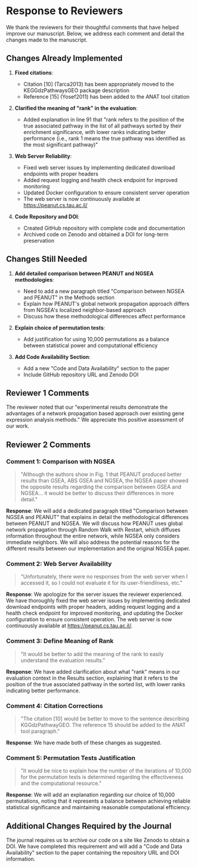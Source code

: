 # Response to Reviewers

We thank the reviewers for their thoughtful comments that have helped improve our manuscript. Below, we address each comment and detail the changes made to the manuscript.

## Changes Already Implemented

1. **Fixed citations**:
   - Citation [10] (Tarca2013) has been appropriately moved to the KEGGdzPathwaysGEO package description
   - Reference [15] (Yosef2011) has been added to the ANAT tool citation

2. **Clarified the meaning of "rank" in the evaluation**:
   - Added explanation in line 91 that "rank refers to the position of the true associated pathway in the list of all pathways sorted by their enrichment significance, with lower ranks indicating better performance (i.e., rank 1 means the true pathway was identified as the most significant pathway)"

3. **Web Server Reliability**:
   - Fixed web server issues by implementing dedicated download endpoints with proper headers
   - Added request logging and health check endpoint for improved monitoring
   - Updated Docker configuration to ensure consistent server operation
   - The web server is now continuously available at https://peanut.cs.tau.ac.il/

4. **Code Repository and DOI**:
   - Created GitHub repository with complete code and documentation
   - Archived code on Zenodo and obtained a DOI for long-term preservation

## Changes Still Needed

1. **Add detailed comparison between PEANUT and NGSEA methodologies**:
   - Need to add a new paragraph titled "Comparison between NGSEA and PEANUT" in the Methods section
   - Explain how PEANUT's global network propagation approach differs from NGSEA's localized neighbor-based approach
   - Discuss how these methodological differences affect performance

2. **Explain choice of permutation tests**:
   - Add justification for using 10,000 permutations as a balance between statistical power and computational efficiency

3. **Add Code Availability Section**:
   - Add a new "Code and Data Availability" section to the paper
   - Include GitHub repository URL and Zenodo DOI

## Reviewer 1 Comments

The reviewer noted that our "experimental results demonstrate the advantages of a network propagation based approach over existing gene expression analysis methods." We appreciate this positive assessment of our work.

## Reviewer 2 Comments

### Comment 1: Comparison with NGSEA
> "Although the authors show in Fig. 1 that PEANUT produced better results than GSEA, ABS GSEA and NGSEA, the NGSEA paper showed the opposite results regarding the comparison between GSEA and NGSEA... it would be better to discuss their differences in more detail."

**Response**: We will add a dedicated paragraph titled "Comparison between NGSEA and PEANUT" that explains in detail the methodological differences between PEANUT and NGSEA. We will discuss how PEANUT uses global network propagation through Random Walk with Restart, which diffuses information throughout the entire network, while NGSEA only considers immediate neighbors. We will also address the potential reasons for the different results between our implementation and the original NGSEA paper.

### Comment 2: Web Server Availability
> "Unfortunately, there were no responses from the web server when I accessed it, so I could not evaluate it for its user-friendliness, etc."

**Response**: We apologize for the server issues the reviewer experienced. We have thoroughly fixed the web server issues by implementing dedicated download endpoints with proper headers, adding request logging and a health check endpoint for improved monitoring, and updating the Docker configuration to ensure consistent operation. The web server is now continuously available at https://peanut.cs.tau.ac.il/.

### Comment 3: Define Meaning of Rank
> "It would be better to add the meaning of the rank to easily understand the evaluation results."

**Response**: We have added clarification about what "rank" means in our evaluation context in the Results section, explaining that it refers to the position of the true associated pathway in the sorted list, with lower ranks indicating better performance.

### Comment 4: Citation Corrections
> "The citation [10] would be better to move to the sentence describing KGGdzPathwayGEO. The reference 15 should be added to the ANAT tool paragraph."

**Response**: We have made both of these changes as suggested.

### Comment 5: Permutation Tests Justification
> "It would be nice to explain how the number of the iterations of 10,000 for the permutation tests is determined regarding the effectiveness and the computational resource."

**Response**: We will add an explanation regarding our choice of 10,000 permutations, noting that it represents a balance between achieving reliable statistical significance and maintaining reasonable computational efficiency.

## Additional Changes Required by the Journal

The journal requires us to archive our code on a site like Zenodo to obtain a DOI. We have completed this requirement and will add a "Code and Data Availability" section to the paper containing the repository URL and DOI information. 